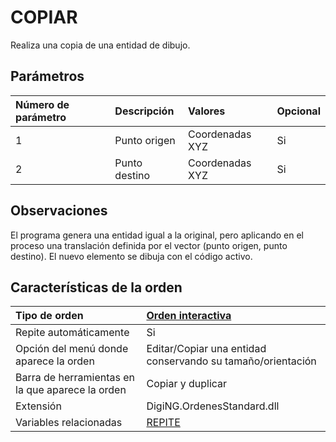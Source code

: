 # COPIAR

Realiza una copia de una entidad de dibujo.

## Parámetros

| Número de parámetro | Descripción | Valores | Opcional |
| :--- | :--- | :--- | :--- |
| 1 | Punto origen | Coordenadas XYZ | Si |
| 2 | Punto destino | Coordenadas XYZ | Si |

## Observaciones

El programa genera una entidad igual a la original, pero aplicando en el proceso una translación definida por el vector \(punto origen, punto destino\). El nuevo elemento se dibuja con el código activo.

## Características de la orden

| Tipo de orden | [Orden interactiva](copiar.md) |
| :--- | :--- |
| Repite automáticamente | Si |
| Opción del menú donde aparece la orden | Editar/Copiar una entidad conservando su tamaño/orientación |
| Barra de herramientas en la que aparece la orden | Copiar y duplicar |
| Extensión | DigiNG.OrdenesStandard.dll |
| Variables relacionadas | [REPITE](/digi3d-net/referencia/ventana-de-dibujo/variables/r/repite.md) |

